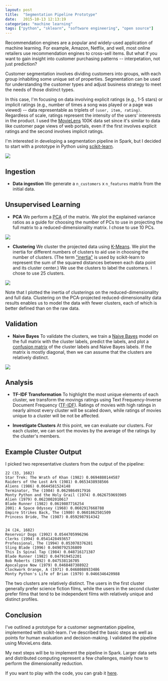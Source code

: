 ```yaml
---
layout: post
title:  "Segmentation Pipeline Prototype"
date:   2015-10-13 12:13:19
categories: "machine learning"
tags: ["python", "sklearn", "software engineering", "open source"]
---
```

Recommendation engines are a popular and widely-used application of machine learning.  For example, Amazon, Netflix, and well, most online retailers use recommendation engines to cross-sell items. But what if you want to gain insight into customer purchasing patterns -- interpetation, not just prediction?

Customer segmentation involves dividing customers into groups, with each group inhabiting some unique set of properties. Segmentation can be used for understanding the customer types and adjust business strategy to meet the needs of those distinct types.

In this case, I'm focusing on data involving explicit ratings (e.g., 1-5 stars) or implicit ratings (e.g., number of times a song was played or a page was viewed) -- data representable as triplets of `(user, item, rating)`.   Regardless of scale, ratings represent the intensity of the users' intererests in the product.  I used the [MovieLens](http://grouplens.org/datasets/movielens/) 100K data set since it's similar to data like customer page views of web portals, even if the first involves explicit ratings and the second involves implicit ratings. 

I'm interested in developing a segmentation pipeline in Spark, but I decided to start with a prototype in Python using [scikit-learn](http://scikit-learn.org/stable/). 

![](/images/segmentation-prototype/pipeline.png)

## Ingestion

* **Data ingestion** We generate a `n_customers` x `n_features` matrix from the initial data.

## Unsupervised Learning

* **PCA**  We perform a [PCA](http://scikit-learn.org/stable/modules/generated/sklearn.decomposition.PCA.html) of the matrix.  We plot the explained variance ratios as a guide for choosing the number of PCs to use in projecting the full matrix to a reduced-dimensionality matrix.  I chose to use 10 PCs.

![](/images/segmentation-prototype/pca_explained_var_ratio.png)

* **Clustering** We cluster the projected data using [K-Means](http://scikit-learn.org/stable/modules/generated/sklearn.cluster.KMeans.html). We plot the inertia for different numbers of clusters to aid use in choosing the number of clusters.  (The term ["inertia"](http://scikit-learn.org/stable/modules/generated/sklearn.cluster.KMeans.html) is used by scikit-learn to represent the sum of the squared distances between each data point and its cluster center.) We use the clusters to label the customers.  I chose to use 25 clusters.

![](/images/segmentation-prototype/kmeans_inertia.png)

Note that I plotted the inertia of clusterings on the reduced-dimensionality and full data.  Clustering on the PCA-projected reduced-dimensionality data results enables us to model the data with fewer clusters, each of which is better defined than on the raw data.

## Validation

* **Naive Bayes** To validate the clusters, we train a [Naive Bayes](http://scikit-learn.org/stable/modules/naive_bayes.html) model on the full matrix with the cluster labels, predict the labels, and plot a [confusion matrix](http://scikit-learn.org/stable/modules/generated/sklearn.metrics.confusion_matrix.html) of the cluster labels and Naive Bayes labels.  If the matrix is mostly diagonal, then we can assume that the clusters are relatively distinct.

![](/images/segmentation-prototype/confusion_matrix.png)

## Analysis

* **TF-IDF Transformation** To highlight the most unique elements of each cluster, we transform the movings ratings using Text Frequency-Inverse Document Frequency ([TF-IDF](https://en.wikipedia.org/wiki/Tf%E2%80%93idf)).  Ratings of movies with high ratings in nearly almost every cluster will be scaled down, while ratings of movies unique to a cluster will be not be affected.

* **Investigate Clusters** At this point, we can evaluate our clusters.  For each cluster, we can sort the movies by the average of the ratings by the cluster's members.

## Example Cluster Output
I picked two representative clusters from the output of the pipeline:

    22 (33, 1682)
    Star Trek: The Wrath of Khan (1982) 0.0694880144587
	Raiders of the Lost Ark (1981) 0.0653438938566
    Aliens (1986) 0.0644581524148
    Terminator, The (1984) 0.0629864917916
    Monty Python and the Holy Grail (1974) 0.0626759693905
    Alien (1979) 0.0623002010617
    Blade Runner (1982) 0.0619807716254
    2001: A Space Odyssey (1968) 0.0602917668788
    Empire Strikes Back, The (1980) 0.0601862501509
    Princess Bride, The (1987) 0.0592987914342
    
    
    24 (24, 1682)
    Reservoir Dogs (1992) 0.0544705996296
    Clerks (1994) 0.0541428493657
    Professional, The (1994) 0.053078376281
    Sling Blade (1996) 0.0490792536809
    This Is Spinal Tap (1984) 0.048716171387
    Blade Runner (1982) 0.047919452201
    Bob Roberts (1992) 0.047538116705
    Apocalypse Now (1979) 0.0468487388922
    Clockwork Orange, A (1971) 0.0468088933486
    Monty Python's Life of Brian (1979) 0.0466346420988

The two clusters are relatively distinct.  The users in the first cluster generally prefer science fiction films, while the users in the second cluster prefer films that tend to be independent films with relatively unique and distinct profiles.

## Conclusion
I've outlined a prototype for a customer segmentation pipeline, implemented with scikit-learn.  I've described the basic steps as well as points for human evaluation and decision-making.  I validated the pipeline using MovieLens data.

My next steps will be to implement the pipeline in Spark.  Larger data sets and distributed computing represent a few challenges, mainly how to perform the dimensionality reduction.

If you want to play with the code, you can grab it [here](https://gist.github.com/rnowling/cd05281eeafe46b38158).
